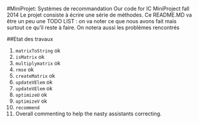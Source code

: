 #MiniProjet: Systèmes de recommandation
Our code for IC MiniProject fall 2014
Le projet consiste à écrire une série de méthodes. 
Ce README.MD  va être un peu une TODO LIST : on va noter ce que nous avons fait mais surtout ce qu’il reste à faire. On  notera aussi les problèmes rencontrés

##Etat des travaux
1. `matrixToString`  ok
2. `isMatrix`        ok 
3. `multiplymatrix`	 ok
4. `rmse`	           ok
5. `createMatrix`    ok 
6. `updateVElem`	   ok
7. `updateVElem`	   ok
8. `optimizeU`       ok
9. `optimizeV`       ok
10. `recommend`
11. Overall commenting to help the nasty  assistants correcting.
